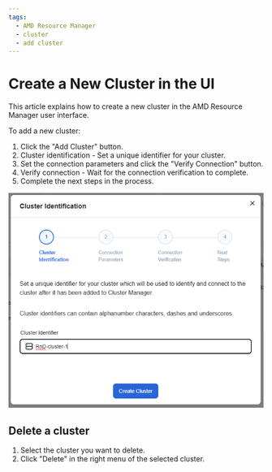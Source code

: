 ```yaml
---
tags:
  - AMD Resource Manager
  - cluster
  - add cluster
---
```

<!--
Copyright © Advanced Micro Devices, Inc., or its affiliates.

SPDX-License-Identifier: MIT
-->
# Create a New Cluster in the UI

This article explains how to create a new cluster in the AMD Resource Manager user interface.

To add a new cluster:

1. Click the "Add Cluster" button.
2. Cluster identification - Set a unique identifier for your cluster.
3. Set the connection parameters and click the "Verify Connection" button.
4. Verify connection - Wait for the connection verification to complete.
5. Complete the next steps in the process.

![A diagram of the create cluster page.](../../img/clusters/create-cluster.png)

## Delete a cluster

1. Select the cluster you want to delete.
2. Click "Delete" in the right menu of the selected cluster.
